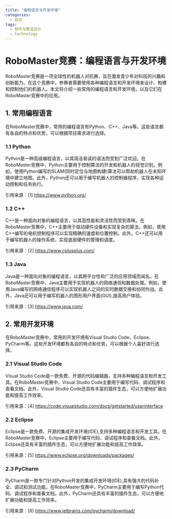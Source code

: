 ```yaml
---  
title: "编程语言与开发环境"  
categories:  
  - 综述  
tags: 
  - 软件与算法设计 
  - technology  
---  
```


# RoboMaster竞赛：编程语言与开发环境

RoboMaster竞赛是一项全球性的机器人对抗赛，旨在激发青少年对科技的兴趣和创新能力。在这个竞赛中，参赛者需要使用各种编程语言和开发环境来设计、构建和控制他们的机器人。本文将介绍一些常用的编程语言和开发环境，以及它们在RoboMaster竞赛中的应用。

## 1. 常用编程语言

在RoboMaster竞赛中，常用的编程语言有Python、C++、Java等。这些语言都有各自的特点和优势，可以根据项目需求进行选择。

### 1.1 Python

Python是一种高级编程语言，以其简洁易读的语法而受到广泛欢迎。在RoboMaster竞赛中，Python主要用于控制算法的开发和机器人的视觉识别。例如，使用Python编写的SLAM(同时定位与地图构建)算法可以帮助机器人在未知环境中建立地图。此外，Python还可以用于编写机器人的控制器程序，实现各种运动控制和任务执行。

引用来源：[1] https://www.python.org/

### 1.2 C++

C++是一种面向对象的编程语言，以其高性能和灵活性而受到青睐。在RoboMaster竞赛中，C++主要用于驱动硬件设备和实现复杂的算法。例如，使用C++编写的电机控制程序可以实现精确的速度和位置控制。此外，C++还可以用于编写机器人的操作系统，实现底层硬件的管理和调度。

引用来源：[2] https://www.cplusplus.com/

### 1.3 Java

Java是一种面向对象的编程语言，以其跨平台性和广泛的应用领域而闻名。在RoboMaster竞赛中，Java主要用于实现机器人的网络通信和数据处理。例如，使用Java编写的网络通信程序可以实现机器人之间的实时数据交换和协同作战。此外，Java还可以用于编写机器人的图形用户界面(GUI),提高用户体验。

引用来源：[3] https://www.java.com/

## 2. 常用开发环境

在RoboMaster竞赛中，常用的开发环境有Visual Studio Code、Eclipse、PyCharm等。这些开发环境都有各自的特点和优势，可以根据个人喜好进行选择。

### 2.1 Visual Studio Code

Visual Studio Code是一款免费、开源的代码编辑器，支持多种编程语言和开发工具。在RoboMaster竞赛中，Visual Studio Code主要用于编写代码、调试程序和查看文档。此外，Visual Studio Code还具有丰富的插件生态，可以方便地扩展功能和提高工作效率。

引用来源：[4] https://code.visualstudio.com/docs/getstarted/userinterface

### 2.2 Eclipse

Eclipse是一款免费、开源的集成开发环境(IDE),支持多种编程语言和开发工具。在RoboMaster竞赛中，Eclipse主要用于编写代码、调试程序和查看文档。此外，Eclipse还具有丰富的插件生态，可以方便地扩展功能和提高工作效率。

引用来源：[5] https://www.eclipse.org/downloads/packages/

### 2.3 PyCharm

PyCharm是一款专门针对Python开发的集成开发环境(IDE),具有强大的代码补全、调试和测试功能。在RoboMaster竞赛中，PyCharm主要用于编写Python代码、调试程序和查看文档。此外，PyCharm还具有丰富的插件生态，可以方便地扩展功能和提高工作效率。

引用来源：[6] https://www.jetbrains.com/pycharm/download/ 
